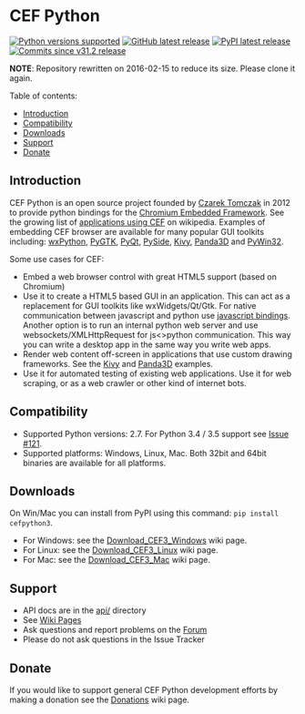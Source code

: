 # CEF Python

[![](https://img.shields.io/badge/python-2.7-yellow.svg "Python versions supported")](https://github.com/cztomczak/cefpython#cef-python)
[![](https://img.shields.io/badge/release-v31.2-orange.svg "GitHub latest release")](https://github.com/cztomczak/cefpython/releases/latest)
[![](https://img.shields.io/badge/pypi-v31.2-blue.svg "PyPI latest release")](https://pypi.python.org/pypi/cefpython3/)
[![](https://img.shields.io/badge/commits%20since-v31.2-lightgray.svg "Commits since v31.2 release")](https://github.com/cztomczak/cefpython/compare/05366f2...master)

__NOTE__: Repository rewritten on 2016-02-15 to reduce its size.
  Please clone it again.

Table of contents:
* [Introduction](#introduction)
* [Compatibility](#compatibility)
* [Downloads](#downloads)
* [Support](#support)
* [Donate](#donate)


## Introduction

CEF Python is an open source project founded by [Czarek Tomczak](http://www.linkedin.com/in/czarektomczak) in 2012 to provide python bindings for the [Chromium Embedded Framework](https://bitbucket.org/chromiumembedded/cef). See the growing list of [applications using CEF](http://en.wikipedia.org/wiki/Chromium_Embedded_Framework#Applications_using_CEF) on wikipedia. Examples of embedding CEF browser are available for many popular GUI toolkits including: [wxPython](../../wiki/wxPython), [PyGTK](../../wiki/PyGTK), [PyQt](../../wiki/PyQt), [PySide](../../wiki/PySide), [Kivy](../../wiki/Kivy), [Panda3D](../../wiki/Panda3D) and [PyWin32](../master/cefpython/cef3/windows/binaries_32bit/pywin32.py).

Some use cases for CEF: 

* Embed a web browser control with great HTML5 support (based on Chromium)
* Use it to create a HTML5 based GUI in an application. This can act as a replacement for GUI toolkits like wxWidgets/Qt/Gtk. For native communication between javascript and python use [javascript bindings](../../wiki/JavascriptBindings). Another option is to run an internal python web server and use websockets/XMLHttpRequest for js&lt;&gt;python communication. This way you can write a desktop app in the same way you write web apps. 
* Render web content off-screen in applications that use custom drawing frameworks. See the [Kivy](../../wiki/Kivy) and [Panda3D](../../wiki/Panda3D) examples.
* Use it for automated testing of existing web applications. Use it for web scraping, or as a web crawler or other kind of internet bots.


## Compatibility

* Supported Python versions: 2.7. For Python 3.4 / 3.5 support see [Issue #121](../../issues/121).
* Supported platforms: Windows, Linux, Mac. Both 32bit and 64bit binaries are available for all platforms.


## Downloads

On Win/Mac you can install from PyPI using this command:
`pip install cefpython3`.

* For Windows: see the [Download_CEF3_Windows](../../wiki/Download_CEF3_Windows) wiki page.
* For Linux: see the [Download_CEF3_Linux](../../wiki/Download_CEF3_Linux) wiki page.
* For Mac: see the [Download_CEF3_Mac](../../wiki/Download_CEF3_Mac) wiki page.


## Support

* API docs are in the [api/](api/) directory
* See [Wiki Pages](../../wiki)
* Ask questions and report problems on the
  [Forum](https://groups.google.com/group/cefpython)
* Please do not ask questions in the Issue Tracker


## Donate

If you would like to support general CEF Python development efforts by making a donation see the [Donations](../../wiki/Donations) wiki page.
